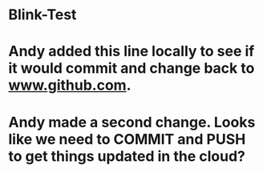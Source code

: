 # Blink-Test
# Andy added this line locally to see if it would commit and change back to www.github.com.
# Andy made a second change. Looks like we need to COMMIT and PUSH to get things updated in the cloud?

